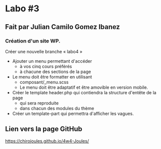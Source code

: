 # Labo #3
## Fait par Julian Camilo Gomez Ibanez
### Création d'un site WP.
Créer une nouvelle branche « labo4 »
- Ajouter un menu permettant d'accéder
    - à vos cinq cours préférés
    - à chacune des sections de la page
- Le menu doit être formatter en utilisant 
  - composant/_menu.scss
  - Le menu doit être adaptatif et être amovible en    version mobile.
- Créer le template header.php qui contiendra la    structure d'entête de la page   
    - qui sera reproduite
    - dans chacun des modules du thème
- Créer un template-part qui permettra d'afficher les vagues.


## Lien vers la page GitHub
https://chirojoules.github.io/4w4-Joules/